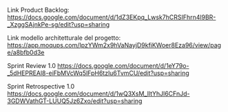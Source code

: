 Link Product Backlog:
https://docs.google.com/document/d/1dZ3EKpq_Lwsk7hCRSIFhrn4l9BR-_XzggSAjnkPe-sg/edit?usp=sharing

Link modello architetturale del progetto:
https://app.moqups.com/IpzYWm2x9hVaNayjD9kfiKWoer8Eza96/view/page/a8bfb0d3e


Sprint Review 1.0
https://docs.google.com/document/d/1eY79o-_5dHEPREAl8-eiFbMVcWq5lFpH6tzlu6TvmCU/edit?usp=sharing

Sprint Retrospective 1.0
https://docs.google.com/document/d/1wQ3XsM_IltYhJl6CFnJd-3GDWVathGT-LUUQ5Jz6Zxo/edit?usp=sharing
